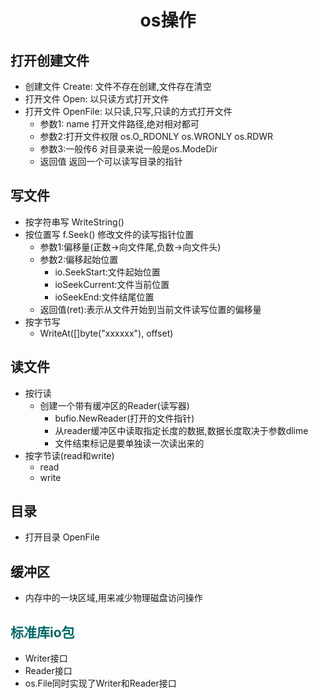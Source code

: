 # <center>os操作</center>

## __打开创建文件__
- 创建文件 Create: 文件不存在创建,文件存在清空
- 打开文件 Open: 以只读方式打开文件
- 打开文件 OpenFile: 以只读,只写,只读的方式打开文件
    - 参数1: name 打开文件路径,绝对相对都可
    - 参数2:打开文件权限  os.O_RDONLY os.WRONLY os.RDWR
    - 参数3:一般传6 对目录来说一般是os.ModeDir
    - 返回值 返回一个可以读写目录的指针

## __写文件__
- 按字符串写 WriteString()
- 按位置写 f.Seek() 修改文件的读写指针位置
    - 参数1:偏移量(正数->向文件尾,负数->向文件头)
    - 参数2:偏移起始位置
        - io.SeekStart:文件起始位置
        - ioSeekCurrent:文件当前位置
        - ioSeekEnd:文件结尾位置
    - 返回值(ret):表示从文件开始到当前文件读写位置的偏移量
- 按字节写
    - WriteAt([]byte("xxxxxx"), offset)
    

## __读文件__
- 按行读
    - 创建一个带有缓冲区的Reader(读写器)
        - bufio.NewReader(打开的文件指针)
        - 从reader缓冲区中读取指定长度的数据,数据长度取决于参数dlime
        - 文件结束标记是要单独读一次读出来的
- 按字节读(read和write)
    - read
    - write 

## __目录__
- 打开目录 OpenFile

## __缓冲区__
- 内存中的一块区域,用来减少物理磁盘访问操作

## __<font color="#006666">标准库io包</font>__
- Writer接口
- Reader接口
- os.File同时实现了Writer和Reader接口


